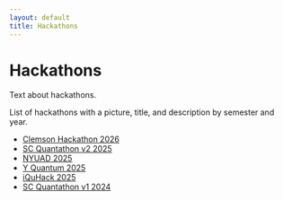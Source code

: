 ```yaml
---
layout: default
title: Hackathons
---
```


<main>
  <h1>Hackathons</h1>
</main>

<section>
  <p>
    Text about hackathons.
  </p>
  <p>
    List of hackathons with a picture, title, and description by semester and year.
  </p>

  <ul>
    <li><a href="{{ '/events/hackathons/2026-Clemson-Hackathon.html' | relative_url }}">Clemson Hackathon 2026</a></li>
    <li><a href="{{ '/events/hackathons/2025-SC-Quantathon-v2.html' | relative_url }}">SC Quantathon v2 2025</a></li>
    <li><a href="{{ '/events/hackathons/2025-NYUAD.html' | relative_url }}">NYUAD 2025</a></li>
    <li><a href="{{ '/events/hackathons/2025-Y-Quantum.html' | relative_url }}">Y Quantum 2025</a></li>
    <li><a href="{{ '/events/hackathons/2025-iQuHack.html' | relative_url }}">iQuHack 2025</a></li>
    <li><a href="{{ '/events/hackathons/2024-SC-Quantathon-v1.html' | relative_url }}">SC Quantathon v1 2024</a></li>
  </ul>
</section>

